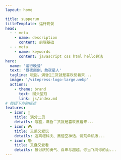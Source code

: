 ```yaml
---
layout: home

title: supperun
titleTemplate: 运行晚餐
head:
  - - meta
    - name: description
      content: 前端基础
  - - meta
    - name: keywords
      content: javascript css html hello算法
hero:
  name: '运行晚餐'
  text: '昼夜颠倒，熬夜星人'
  tagline: 哦豁，满昏💯二货就是喜欢反着来...
  image: '/vitepress-logo-large.webp'
  actions:
    - theme: brand
      text: 回头望月
      link: js/index.md
# 按钮下方的描述
features:
  - icon: 💯
    title: 满分二货
    details: 哦豁，满昏二货就是喜欢反着来...
  - icon: 🎮
    title: 又菜又爱玩
    details: 逃离塔科夫、黑悟空神话、饥荒单机版...
  - icon: 📚
    title: 又蠢又爱看
    details: 被讨厌的勇气、自卑与超越、你当飞向你的山...
---
```


<!--
全局组件
<home-less></home-less>
<home-more></home-more> -->
<!-- <style module>
  body {
    height: 100vh;
    background-image: url('/bg.png');
    background-size: cover;
  }
  body::before {
    content: '';
    position: absolute;
    inset: 0;
    background: rgba(0, 0, 0, 0.08); /* 黑色遮罩，透明度为0.5 */
  }
</style> -->
